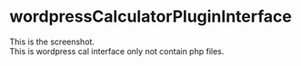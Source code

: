 # wordpressCalculatorPluginInterface
This is the screenshot.<br>
This is wordpress cal interface only not contain php files.<br>
